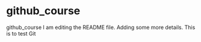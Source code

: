 # github_course
github_course
I am editing the README file. Adding some more details. This is to test Git
